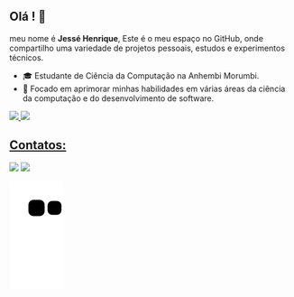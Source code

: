 

## Olá ! 👋

meu nome é **Jessé Henrique**,
Este é o meu espaço no GitHub, onde compartilho uma variedade de projetos pessoais, estudos e experimentos técnicos. 

- 🎓 Estudante de Ciência da Computação na Anhembi Morumbi.
- 🌱 Focado em aprimorar minhas habilidades em várias áreas da ciência da computação e do desenvolvimento de software.


<div>
<a href="https://github.com/henriquejessex">
<img loading="lazy" height="180em" src="https://github-readme-stats.vercel.app/api/top-langs/?username=henriquejessex&layout=compact&langs_count=7&theme=light"/>
<img loading="lazy" height="180em" src="https://github-readme-stats.vercel.app/api?username=henriquejessex&show_icons=true&theme=light&include_all_commits=true&count_private=true"/>
</div>

## Contatos:

<div>
<a href = "mailto:contato@henrique.jessex@gmail.com"><img loading="lazy" src="https://img.shields.io/badge/Gmail-D14836?style=for-the-badge&logo=gmail&logoColor=white" target="_blank"></a>
<a href="https://www.linkedin.com/in/jesse-henrique-pereira" target="_blank"><img loading="lazy" src="https://img.shields.io/badge/-LinkedIn-%230077B5?style=for-the-badge&logo=linkedin&logoColor=white" target="_blank"></a>   
</div>

![Snake animation](https://github.com/henriquejessex/henriquejessex/blob/output/github-contribution-grid-snake.svg)

